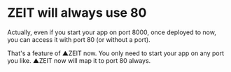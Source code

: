 # ZEIT will always use 80

Actually, even if you start your app on port 8000, once deployed to now, you can access it with port 80 (or without a port).

That's a feature of ▲ZEIT now. You only need to start your app on any port you like. ▲ZEIT now will map it to port 80 always.